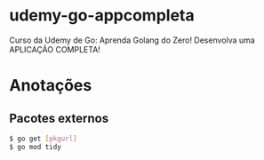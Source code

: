 # udemy-go-appcompleta
Curso da Udemy de Go: Aprenda Golang do Zero! Desenvolva uma APLICAÇÃO COMPLETA!

# Anotações

## Pacotes externos

```bash
$ go get [pkgurl]
$ go mod tidy
```

